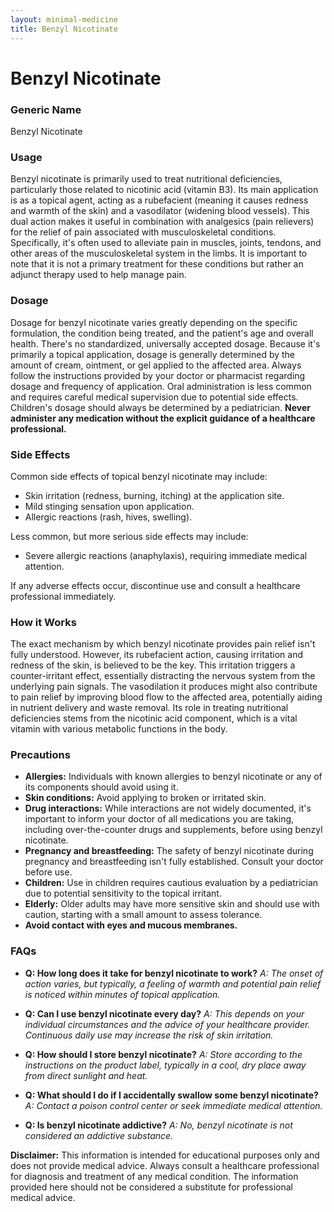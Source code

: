 ```yaml
---
layout: minimal-medicine
title: Benzyl Nicotinate
---
```


# Benzyl Nicotinate
### Generic Name
Benzyl Nicotinate

### Usage
Benzyl nicotinate is primarily used to treat nutritional deficiencies, particularly those related to nicotinic acid (vitamin B3).  Its main application is as a topical agent, acting as a rubefacient (meaning it causes redness and warmth of the skin) and a vasodilator (widening blood vessels).  This dual action makes it useful in combination with analgesics (pain relievers) for the relief of pain associated with musculoskeletal conditions.  Specifically, it's often used to alleviate pain in muscles, joints, tendons, and other areas of the musculoskeletal system in the limbs.  It is important to note that it is not a primary treatment for these conditions but rather an adjunct therapy used to help manage pain.

### Dosage
Dosage for benzyl nicotinate varies greatly depending on the specific formulation, the condition being treated, and the patient's age and overall health.  There's no standardized, universally accepted dosage.  Because it's primarily a topical application, dosage is generally determined by the amount of cream, ointment, or gel applied to the affected area.  Always follow the instructions provided by your doctor or pharmacist regarding dosage and frequency of application.  Oral administration is less common and requires careful medical supervision due to potential side effects.  Children's dosage should always be determined by a pediatrician.  **Never administer any medication without the explicit guidance of a healthcare professional.**

### Side Effects
Common side effects of topical benzyl nicotinate may include:

* Skin irritation (redness, burning, itching) at the application site.
* Mild stinging sensation upon application.
* Allergic reactions (rash, hives, swelling).


Less common, but more serious side effects may include:

* Severe allergic reactions (anaphylaxis), requiring immediate medical attention.


If any adverse effects occur, discontinue use and consult a healthcare professional immediately.

### How it Works
The exact mechanism by which benzyl nicotinate provides pain relief isn't fully understood.  However, its rubefacient action, causing irritation and redness of the skin, is believed to be the key.  This irritation triggers a counter-irritant effect, essentially distracting the nervous system from the underlying pain signals. The vasodilation it produces might also contribute to pain relief by improving blood flow to the affected area, potentially aiding in nutrient delivery and waste removal.  Its role in treating nutritional deficiencies stems from the nicotinic acid component, which is a vital vitamin with various metabolic functions in the body.


### Precautions
* **Allergies:** Individuals with known allergies to benzyl nicotinate or any of its components should avoid using it.
* **Skin conditions:**  Avoid applying to broken or irritated skin.
* **Drug interactions:** While interactions are not widely documented, it's important to inform your doctor of all medications you are taking, including over-the-counter drugs and supplements, before using benzyl nicotinate.
* **Pregnancy and breastfeeding:**  The safety of benzyl nicotinate during pregnancy and breastfeeding isn't fully established.  Consult your doctor before use.
* **Children:** Use in children requires cautious evaluation by a pediatrician due to potential sensitivity to the topical irritant.
* **Elderly:** Older adults may have more sensitive skin and should use with caution, starting with a small amount to assess tolerance.
* **Avoid contact with eyes and mucous membranes.**


### FAQs

* **Q: How long does it take for benzyl nicotinate to work?**
    *A: The onset of action varies, but typically, a feeling of warmth and potential pain relief is noticed within minutes of topical application.*

* **Q: Can I use benzyl nicotinate every day?**
    *A:  This depends on your individual circumstances and the advice of your healthcare provider. Continuous daily use may increase the risk of skin irritation.*

* **Q: How should I store benzyl nicotinate?**
    *A: Store according to the instructions on the product label, typically in a cool, dry place away from direct sunlight and heat.*

* **Q: What should I do if I accidentally swallow some benzyl nicotinate?**
    *A: Contact a poison control center or seek immediate medical attention.*

* **Q: Is benzyl nicotinate addictive?**
    *A: No, benzyl nicotinate is not considered an addictive substance.*


**Disclaimer:** This information is intended for educational purposes only and does not provide medical advice.  Always consult a healthcare professional for diagnosis and treatment of any medical condition.  The information provided here should not be considered a substitute for professional medical advice.
